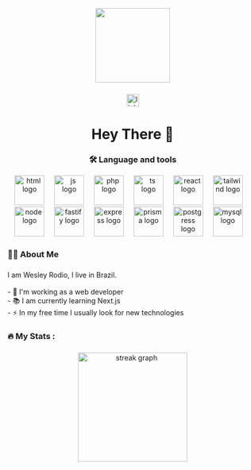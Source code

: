 <div align="center">
  <img height="150" src="https://media1.tenor.com/m/_HwQHDixHnMAAAAC/kitten-cat.gif"  />
</div>

###

<div align="center">
  <a href="www.linkedin.com/in/wesley-rodio-010335375" target="_blank">
    <img src="https://img.shields.io/static/v1?message=LinkedIn&logo=linkedin&label=&color=0077B5&logoColor=white&labelColor=&style=for-the-badge" height="25" alt="linkedin logo"  />
  </a>
</div>

###

<h1 align="center">Hey There 👋</h1>

###

<div align="center">
  <h3 align="center">🛠 Language and tools</h3>
  
  <img src="https://cdn.jsdelivr.net/gh/devicons/devicon@latest/icons/html5/html5-original.svg" height="60" alt="html logo"/>
  <img width="12" />
  <img src="https://cdn.jsdelivr.net/gh/devicons/devicon@latest/icons/javascript/javascript-original.svg" height="60" alt="js logo" />
  <img width="12" />
  <img src="https://cdn.jsdelivr.net/gh/devicons/devicon@latest/icons/php/php-original.svg" height="60" alt="php logo"/>
  <img width="12" />
  <img src="https://cdn.jsdelivr.net/gh/devicons/devicon@latest/icons/typescript/typescript-original.svg" height="60" alt="ts logo"/>
  <img width="12" />
  <img src="https://cdn.jsdelivr.net/gh/devicons/devicon@latest/icons/react/react-original.svg" height="60" alt="react logo"/>
  <img width="12" />
  <img src="https://cdn.jsdelivr.net/gh/devicons/devicon@latest/icons/tailwindcss/tailwindcss-original.svg" height="60" alt="tailwind logo" />
  <img width="12" />
  <img src="https://cdn.jsdelivr.net/gh/devicons/devicon@latest/icons/nodejs/nodejs-original.svg" height="60" alt="node logo"/>
  <img width="12" />
  <img src="https://cdn.jsdelivr.net/gh/devicons/devicon@latest/icons/fastify/fastify-original.svg" height="60" alt="fastify logo"/>
  <img width="12" />
  <img src="https://cdn.jsdelivr.net/gh/devicons/devicon@latest/icons/express/express-original.svg" height="60" alt="express logo"/>
  <img width="12" />
  <img src="https://cdn.jsdelivr.net/gh/devicons/devicon@latest/icons/prisma/prisma-original.svg" height="60" alt="prisma logo" />
  <img width="12" />
  <img src="https://cdn.jsdelivr.net/gh/devicons/devicon@latest/icons/postgresql/postgresql-original.svg" height="60" alt="postgress logo"/>
  <img width="12" />
  <img src="https://cdn.jsdelivr.net/gh/devicons/devicon@latest/icons/mysql/mysql-original.svg" height="60" alt="mysql logo"/>
  <img width="12" />
</div>

###

<h3 align="left">👩‍💻  About Me</h3>

###

<p align="left">I am Wesley Rodio, I live in Brazil.<br><br>- 🔭 I'm working as a web developer<br>- 📚 I am currently learning Next.js<br>- ⚡ In my free time I usually look for new technologies</p>

###

<h3 align="left">🔥   My Stats :</h3>

###

<div align="center">
  <img src="https://streak-stats.demolab.com?user=wesleyrodio&locale=en&mode=month&theme=dark&hide_border=false&border_radius=5&order=3" height="220" alt="streak graph"  />
</div>

###
